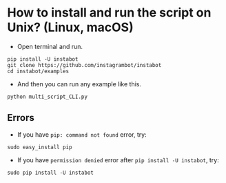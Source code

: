 # How to install and run the script on Unix? (Linux, macOS)
* Open terminal and run.
```
pip install -U instabot
git clone https://github.com/instagrambot/instabot
cd instabot/examples
```

* And then you can run any example like this.
```
python multi_script_CLI.py
```

## Errors

* If you have `pip: command not found` error, try:
```
sudo easy_install pip
```

* If you have `permission denied` error after `pip install -U instabot`, try:
```
sudo pip install -U instabot
```
